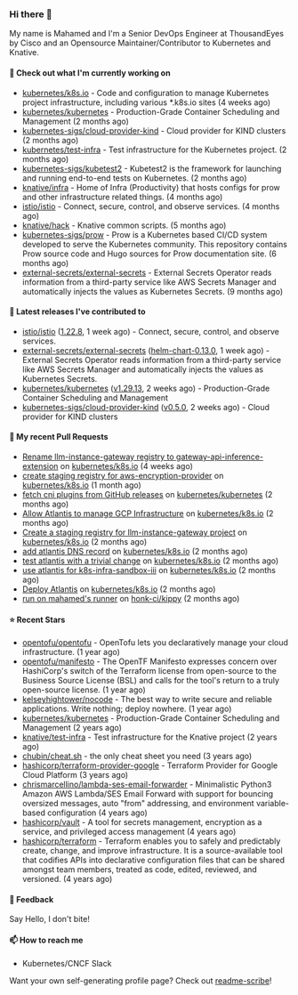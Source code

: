 ### Hi there 👋

My name is Mahamed and I'm a Senior DevOps Engineer at ThousandEyes by Cisco and an Opensource Maintainer/Contributor to Kubernetes and Knative.

#### 👷 Check out what I'm currently working on

- [kubernetes/k8s.io](https://github.com/kubernetes/k8s.io) - Code and configuration to manage Kubernetes project infrastructure, including various *.k8s.io sites (4 weeks ago)
- [kubernetes/kubernetes](https://github.com/kubernetes/kubernetes) - Production-Grade Container Scheduling and Management (2 months ago)
- [kubernetes-sigs/cloud-provider-kind](https://github.com/kubernetes-sigs/cloud-provider-kind) - Cloud provider for KIND clusters (2 months ago)
- [kubernetes/test-infra](https://github.com/kubernetes/test-infra) - Test infrastructure for the Kubernetes project. (2 months ago)
- [kubernetes-sigs/kubetest2](https://github.com/kubernetes-sigs/kubetest2) - Kubetest2 is the framework for launching and running end-to-end tests on Kubernetes. (2 months ago)
- [knative/infra](https://github.com/knative/infra) - Home of Infra (Productivity) that hosts configs for prow and other infrastructure related things. (4 months ago)
- [istio/istio](https://github.com/istio/istio) - Connect, secure, control, and observe services. (4 months ago)
- [knative/hack](https://github.com/knative/hack) - Knative common scripts. (5 months ago)
- [kubernetes-sigs/prow](https://github.com/kubernetes-sigs/prow) - Prow is a Kubernetes based CI/CD system developed to serve the Kubernetes community. This repository contains Prow source code and Hugo sources for Prow documentation site.  (6 months ago)
- [external-secrets/external-secrets](https://github.com/external-secrets/external-secrets) - External Secrets Operator reads information from a third-party service like AWS Secrets Manager and automatically injects the values as Kubernetes Secrets. (9 months ago)

#### 🔭 Latest releases I've contributed to

- [istio/istio](https://github.com/istio/istio) ([1.22.8](https://github.com/istio/istio/releases/tag/1.22.8), 1 week ago) - Connect, secure, control, and observe services.
- [external-secrets/external-secrets](https://github.com/external-secrets/external-secrets) ([helm-chart-0.13.0](https://github.com/external-secrets/external-secrets/releases/tag/helm-chart-0.13.0), 1 week ago) - External Secrets Operator reads information from a third-party service like AWS Secrets Manager and automatically injects the values as Kubernetes Secrets.
- [kubernetes/kubernetes](https://github.com/kubernetes/kubernetes) ([v1.29.13](https://github.com/kubernetes/kubernetes/releases/tag/v1.29.13), 2 weeks ago) - Production-Grade Container Scheduling and Management
- [kubernetes-sigs/cloud-provider-kind](https://github.com/kubernetes-sigs/cloud-provider-kind) ([v0.5.0](https://github.com/kubernetes-sigs/cloud-provider-kind/releases/tag/v0.5.0), 2 weeks ago) - Cloud provider for KIND clusters

#### 🔨 My recent Pull Requests

- [Rename llm-instance-gateway registry to gateway-api-inference-extension](https://github.com/kubernetes/k8s.io/pull/7657) on [kubernetes/k8s.io](https://github.com/kubernetes/k8s.io) (4 weeks ago)
- [create staging registry for aws-encryption-provider](https://github.com/kubernetes/k8s.io/pull/7587) on [kubernetes/k8s.io](https://github.com/kubernetes/k8s.io) (1 month ago)
- [fetch cni plugins from GitHub releases](https://github.com/kubernetes/kubernetes/pull/129095) on [kubernetes/kubernetes](https://github.com/kubernetes/kubernetes) (2 months ago)
- [Allow Atlantis to manage GCP Infrastructure](https://github.com/kubernetes/k8s.io/pull/7581) on [kubernetes/k8s.io](https://github.com/kubernetes/k8s.io) (2 months ago)
- [Create a staging registry for llm-instance-gateway project](https://github.com/kubernetes/k8s.io/pull/7547) on [kubernetes/k8s.io](https://github.com/kubernetes/k8s.io) (2 months ago)
- [add atlantis DNS record](https://github.com/kubernetes/k8s.io/pull/7543) on [kubernetes/k8s.io](https://github.com/kubernetes/k8s.io) (2 months ago)
- [test atlantis with a trivial change](https://github.com/kubernetes/k8s.io/pull/7522) on [kubernetes/k8s.io](https://github.com/kubernetes/k8s.io) (2 months ago)
- [use atlantis for k8s-infra-sandbox-iii](https://github.com/kubernetes/k8s.io/pull/7521) on [kubernetes/k8s.io](https://github.com/kubernetes/k8s.io) (2 months ago)
- [Deploy Atlantis](https://github.com/kubernetes/k8s.io/pull/7520) on [kubernetes/k8s.io](https://github.com/kubernetes/k8s.io) (2 months ago)
- [run on mahamed&#39;s runner](https://github.com/honk-ci/kippy/pull/1) on [honk-ci/kippy](https://github.com/honk-ci/kippy) (2 months ago)

#### ⭐ Recent Stars

- [opentofu/opentofu](https://github.com/opentofu/opentofu) - OpenTofu lets you declaratively manage your cloud infrastructure. (1 year ago)
- [opentofu/manifesto](https://github.com/opentofu/manifesto) - The OpenTF Manifesto expresses concern over HashiCorp&#39;s switch of the Terraform license from open-source to the Business Source License (BSL) and calls for the tool&#39;s return to a truly open-source license. (1 year ago)
- [kelseyhightower/nocode](https://github.com/kelseyhightower/nocode) - The best way to write secure and reliable applications. Write nothing; deploy nowhere. (1 year ago)
- [kubernetes/kubernetes](https://github.com/kubernetes/kubernetes) - Production-Grade Container Scheduling and Management (2 years ago)
- [knative/test-infra](https://github.com/knative/test-infra) - Test infrastructure for the Knative project (2 years ago)
- [chubin/cheat.sh](https://github.com/chubin/cheat.sh) - the only cheat sheet you need (3 years ago)
- [hashicorp/terraform-provider-google](https://github.com/hashicorp/terraform-provider-google) - Terraform Provider for Google Cloud Platform (3 years ago)
- [chrismarcellino/lambda-ses-email-forwarder](https://github.com/chrismarcellino/lambda-ses-email-forwarder) - Minimalistic Python3 Amazon AWS Lambda/SES Email Forward with support for bouncing oversized messages, auto &#34;from&#34; addressing, and environment variable-based configuration (4 years ago)
- [hashicorp/vault](https://github.com/hashicorp/vault) - A tool for secrets management, encryption as a service, and privileged access management (4 years ago)
- [hashicorp/terraform](https://github.com/hashicorp/terraform) - Terraform enables you to safely and predictably create, change, and improve infrastructure. It is a source-available tool that codifies APIs into declarative configuration files that can be shared amongst team members, treated as code, edited, reviewed, and versioned. (4 years ago)

#### 💬 Feedback

Say Hello, I don't bite!

#### 📫 How to reach me

- Kubernetes/CNCF Slack

Want your own self-generating profile page? Check out [readme-scribe](https://github.com/muesli/readme-scribe)!


